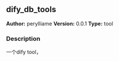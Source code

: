 ## dify_db_tools

**Author:** perylliame
**Version:** 0.0.1
**Type:** tool

### Description

一个dify tool，